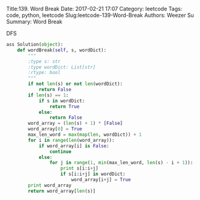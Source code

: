 Title:139. Word Break 
Date: 2017-02-21 17:07
Category: leetcode
Tags: code, python, leetcode
Slug:leetcode-139-Word-Break 
Authors: Weezer Su
Summary: Word Break 

DFS

```python
ass Solution(object):
    def wordBreak(self, s, wordDict):
        """
        :type s: str
        :type wordDict: List[str]
        :rtype: bool
        """
        if not len(s) or not len(wordDict):
            return False
        if len(s) == 1:
            if s in wordDict:
                return True
            else:
                return False
        word_array = (len(s) + 1) * [False]
        word_array[0] = True
        max_len_word = max(map(len, wordDict)) + 1
        for i in range(len(word_array)):
            if word_array[i] is False:
                continue
            else:
                for j in range(1, min(max_len_word, len(s) - i + 1)):
                    print s[i:i+j]
                    if s[i:i+j] in wordDict:
                        word_array[i+j] = True
        print word_array
        return word_array[len(s)]

```

